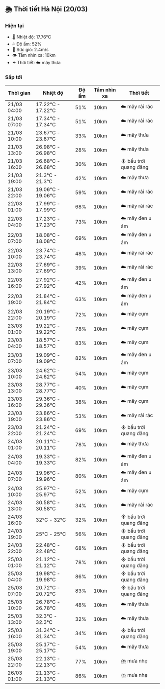 ## 🌦️ Thời tiết Hà Nội (20/03)

### Hiện tại

- 🌡️ Nhiệt độ: 17.76℃
- 💦 Độ ẩm: 52%
- 💨 Sức gió: 2.4m/s
- 👁️ Tầm nhìn xa: 10km
- ☂️ Thời tiết: ☁️ mây thưa

### Sắp tới

| Thời gian | Nhiệt độ | Độ ẩm | Tầm nhìn xa | Thời tiết |
| --- | --- | --- | --- | --- |
| 21/03 04:00 | 17.22℃ - 17.22℃ | 51% | 10km | ☁️ mây rải rác |
| 21/03 07:00 | 17.34℃ - 17.34℃ | 51% | 10km | ☁️ mây rải rác |
| 21/03 10:00 | 23.67℃ - 23.67℃ | 33% | 10km | ☁️ mây thưa |
| 21/03 13:00 | 26.98℃ - 26.98℃ | 28% | 10km | ☁️ mây thưa |
| 21/03 16:00 | 26.68℃ - 26.68℃ | 30% | 10km | ☀️ bầu trời quang đãng |
| 21/03 19:00 | 21.3℃ - 21.3℃ | 42% | 10km | ☁️ mây thưa |
| 21/03 22:00 | 19.06℃ - 19.06℃ | 59% | 10km | ☁️ mây rải rác |
| 22/03 01:00 | 17.99℃ - 17.99℃ | 68% | 10km | ☁️ mây rải rác |
| 22/03 04:00 | 17.23℃ - 17.23℃ | 73% | 10km | ☁️ mây đen u ám |
| 22/03 07:00 | 18.08℃ - 18.08℃ | 69% | 10km | ☁️ mây đen u ám |
| 22/03 10:00 | 23.74℃ - 23.74℃ | 48% | 10km | ☁️ mây rải rác |
| 22/03 13:00 | 27.69℃ - 27.69℃ | 39% | 10km | ☁️ mây rải rác |
| 22/03 16:00 | 27.92℃ - 27.92℃ | 42% | 10km | ☁️ mây đen u ám |
| 22/03 19:00 | 21.84℃ - 21.84℃ | 63% | 10km | ☁️ mây đen u ám |
| 22/03 22:00 | 20.19℃ - 20.19℃ | 72% | 10km | ☁️ mây cụm |
| 23/03 01:00 | 19.22℃ - 19.22℃ | 78% | 10km | ☁️ mây cụm |
| 23/03 04:00 | 18.57℃ - 18.57℃ | 83% | 10km | ☁️ mây cụm |
| 23/03 07:00 | 19.09℃ - 19.09℃ | 82% | 10km | ☁️ mây đen u ám |
| 23/03 10:00 | 24.62℃ - 24.62℃ | 54% | 10km | ☁️ mây cụm |
| 23/03 13:00 | 28.77℃ - 28.77℃ | 40% | 10km | ☁️ mây cụm |
| 23/03 16:00 | 29.36℃ - 29.36℃ | 38% | 10km | ☁️ mây cụm |
| 23/03 19:00 | 23.86℃ - 23.86℃ | 53% | 10km | ☁️ mây rải rác |
| 23/03 22:00 | 21.24℃ - 21.24℃ | 69% | 10km | ☀️ bầu trời quang đãng |
| 24/03 01:00 | 20.11℃ - 20.11℃ | 78% | 10km | ☁️ mây thưa |
| 24/03 04:00 | 19.33℃ - 19.33℃ | 82% | 10km | ☁️ mây đen u ám |
| 24/03 07:00 | 19.96℃ - 19.96℃ | 80% | 10km | ☁️ mây đen u ám |
| 24/03 10:00 | 25.97℃ - 25.97℃ | 52% | 10km | ☁️ mây cụm |
| 24/03 13:00 | 30.58℃ - 30.58℃ | 34% | 10km | ☁️ mây rải rác |
| 24/03 16:00 | 32℃ - 32℃ | 32% | 10km | ☀️ bầu trời quang đãng |
| 24/03 19:00 | 25℃ - 25℃ | 56% | 10km | ☀️ bầu trời quang đãng |
| 24/03 22:00 | 22.48℃ - 22.48℃ | 68% | 10km | ☀️ bầu trời quang đãng |
| 25/03 01:00 | 21.12℃ - 21.12℃ | 78% | 10km | ☀️ bầu trời quang đãng |
| 25/03 04:00 | 19.98℃ - 19.98℃ | 86% | 10km | ☀️ bầu trời quang đãng |
| 25/03 07:00 | 20.72℃ - 20.72℃ | 83% | 10km | ☀️ bầu trời quang đãng |
| 25/03 10:00 | 26.78℃ - 26.78℃ | 48% | 10km | ☁️ mây thưa |
| 25/03 13:00 | 32.3℃ - 32.3℃ | 32% | 10km | ☁️ mây thưa |
| 25/03 16:00 | 31.34℃ - 31.34℃ | 34% | 10km | ☀️ bầu trời quang đãng |
| 25/03 19:00 | 25.17℃ - 25.17℃ | 54% | 10km | ☁️ mây thưa |
| 25/03 22:00 | 22.13℃ - 22.13℃ | 77% | 10km | ⛈️ mưa nhẹ |
| 26/03 01:00 | 21.13℃ - 21.13℃ | 86% | 10km | ⛈️ mưa nhẹ |
